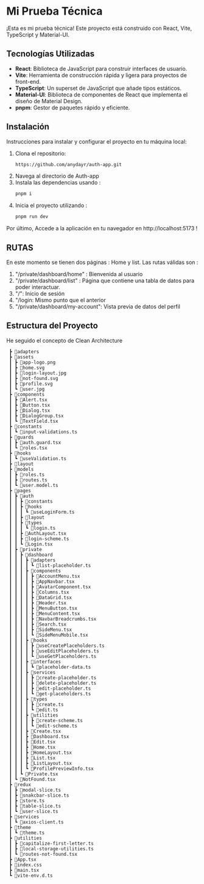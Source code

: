 # Mi Prueba Técnica

¡Esta es mi prueba técnica! Este proyecto está construido con React, Vite, TypeScript y Material-UI.

## Tecnologías Utilizadas

- **React**: Biblioteca de JavaScript para construir interfaces de usuario.
- **Vite**: Herramienta de construcción rápida y ligera para proyectos de front-end.
- **TypeScript**: Un superset de JavaScript que añade tipos estáticos.
- **Material-UI**: Biblioteca de componentes de React que implementa el diseño de Material Design.
- **pnpm**: Gestor de paquetes rápido y eficiente.

## Instalación
Instrucciones para instalar y configurar el proyecto en tu máquina local:

1. Clona el repositorio:
   ```bash
   https://github.com/anydayr/auth-app.git

2. Navega al directorio de Auth-app
3. Instala las dependencias usando :
   ```bash
   pnpm i
4. Inicia el proyecto utilizando :
   ```bash
   pnpm run dev

Por último, Accede a la aplicación en tu navegador en http://localhost:5173 !

## RUTAS
En este momento se tienen dos páginas : Home y list.
Las rutas válidas son : 
1. "/private/dashboard/home" : Bienvenida al usuario
2. "/private/dashboard/list" : Página que contiene una tabla de datos para poder interactuar. 
3. "/": Inicio de sesión
4. "/login: Mismo punto que el anterior
5. "/private/dashboard/my-account": Vista previa de datos del perfil 

## Estructura del Proyecto

He seguido el concepto de Clean Architecture
```bash📦src
 ┣ 📂adapters
 ┣ 📂assets
 ┃ ┣ 📜app-logo.png
 ┃ ┣ 📜home.svg
 ┃ ┣ 📜login-layout.jpg
 ┃ ┣ 📜not-found.svg
 ┃ ┣ 📜profile.svg
 ┃ ┗ 📜user.jpg
 ┣ 📂components
 ┃ ┣ 📜Alert.tsx
 ┃ ┣ 📜Button.tsx
 ┃ ┣ 📜Dialog.tsx
 ┃ ┣ 📜DialogGroup.tsx
 ┃ ┗ 📜TextField.tsx
 ┣ 📂constants
 ┃ ┗ 📜input-validations.ts
 ┣ 📂guards
 ┃ ┣ 📜auth.guard.tsx
 ┃ ┗ 📜roles.tsx
 ┣ 📂hooks
 ┃ ┗ 📜useValidation.ts
 ┣ 📂layout
 ┣ 📂models
 ┃ ┣ 📜roles.ts
 ┃ ┣ 📜routes.ts
 ┃ ┗ 📜user.model.ts
 ┣ 📂pages
 ┃ ┣ 📂auth
 ┃ ┃ ┣ 📂constants
 ┃ ┃ ┣ 📂hooks
 ┃ ┃ ┃ ┗ 📜useLoginForm.ts
 ┃ ┃ ┣ 📂layout
 ┃ ┃ ┣ 📂types
 ┃ ┃ ┃ ┗ 📜login.ts
 ┃ ┃ ┣ 📜AuthLayout.tsx
 ┃ ┃ ┣ 📜login-scheme.ts
 ┃ ┃ ┗ 📜Login.tsx
 ┃ ┣ 📂private
 ┃ ┃ ┣ 📂dashboard
 ┃ ┃ ┃ ┣ 📂adapters
 ┃ ┃ ┃ ┃ ┗ 📜list-placeholder.ts
 ┃ ┃ ┃ ┣ 📂components
 ┃ ┃ ┃ ┃ ┣ 📜AccountMenu.tsx
 ┃ ┃ ┃ ┃ ┣ 📜AppNavbar.tsx
 ┃ ┃ ┃ ┃ ┣ 📜AvatarComponent.tsx
 ┃ ┃ ┃ ┃ ┣ 📜Columns.tsx
 ┃ ┃ ┃ ┃ ┣ 📜DataGrid.tsx
 ┃ ┃ ┃ ┃ ┣ 📜Header.tsx
 ┃ ┃ ┃ ┃ ┣ 📜MenuButton.tsx
 ┃ ┃ ┃ ┃ ┣ 📜MenuContent.tsx
 ┃ ┃ ┃ ┃ ┣ 📜NavbarBreadcrumbs.tsx
 ┃ ┃ ┃ ┃ ┣ 📜Search.tsx
 ┃ ┃ ┃ ┃ ┣ 📜SideMenu.tsx
 ┃ ┃ ┃ ┃ ┗ 📜SideMenuMobile.tsx
 ┃ ┃ ┃ ┣ 📂hooks
 ┃ ┃ ┃ ┃ ┣ 📜useCreatePlaceholders.ts
 ┃ ┃ ┃ ┃ ┣ 📜useEditPlaceholders.ts
 ┃ ┃ ┃ ┃ ┗ 📜useGetPlaceholders.ts
 ┃ ┃ ┃ ┣ 📂interfaces
 ┃ ┃ ┃ ┃ ┗ 📜placeholder-data.ts
 ┃ ┃ ┃ ┣ 📂services
 ┃ ┃ ┃ ┃ ┣ 📜create-placeholder.ts
 ┃ ┃ ┃ ┃ ┣ 📜delete-placeholder.ts
 ┃ ┃ ┃ ┃ ┣ 📜edit-placeholder.ts
 ┃ ┃ ┃ ┃ ┗ 📜get-placeholders.ts
 ┃ ┃ ┃ ┣ 📂types
 ┃ ┃ ┃ ┃ ┣ 📜create.ts
 ┃ ┃ ┃ ┃ ┗ 📜edit.ts
 ┃ ┃ ┃ ┣ 📂utilities
 ┃ ┃ ┃ ┃ ┣ 📜create-scheme.ts
 ┃ ┃ ┃ ┃ ┗ 📜edit-scheme.ts
 ┃ ┃ ┃ ┣ 📜Create.tsx
 ┃ ┃ ┃ ┣ 📜Dashboard.tsx
 ┃ ┃ ┃ ┣ 📜Edit.tsx
 ┃ ┃ ┃ ┣ 📜Home.tsx
 ┃ ┃ ┃ ┣ 📜HomeLayout.tsx
 ┃ ┃ ┃ ┣ 📜List.tsx
 ┃ ┃ ┃ ┣ 📜ListLayout.tsx
 ┃ ┃ ┃ ┗ 📜ProfilePreviewInfo.tsx
 ┃ ┃ ┗ 📜Private.tsx
 ┃ ┗ 📜NotFound.tsx
 ┣ 📂redux
 ┃ ┣ 📜modal-slice.ts
 ┃ ┣ 📜snakcbar-slice.ts
 ┃ ┣ 📜store.ts
 ┃ ┣ 📜table-slice.ts
 ┃ ┗ 📜user-slice.ts
 ┣ 📂services
 ┃ ┗ 📜axios-client.ts
 ┣ 📂theme
 ┃ ┗ 📜theme.ts
 ┣ 📂utilities
 ┃ ┣ 📜capitalize-first-letter.ts
 ┃ ┣ 📜local-storage-utilities.ts
 ┃ ┗ 📜routes-not-found.tsx
 ┣ 📜App.tsx
 ┣ 📜index.css
 ┣ 📜main.tsx
 ┗ 📜vite-env.d.ts
